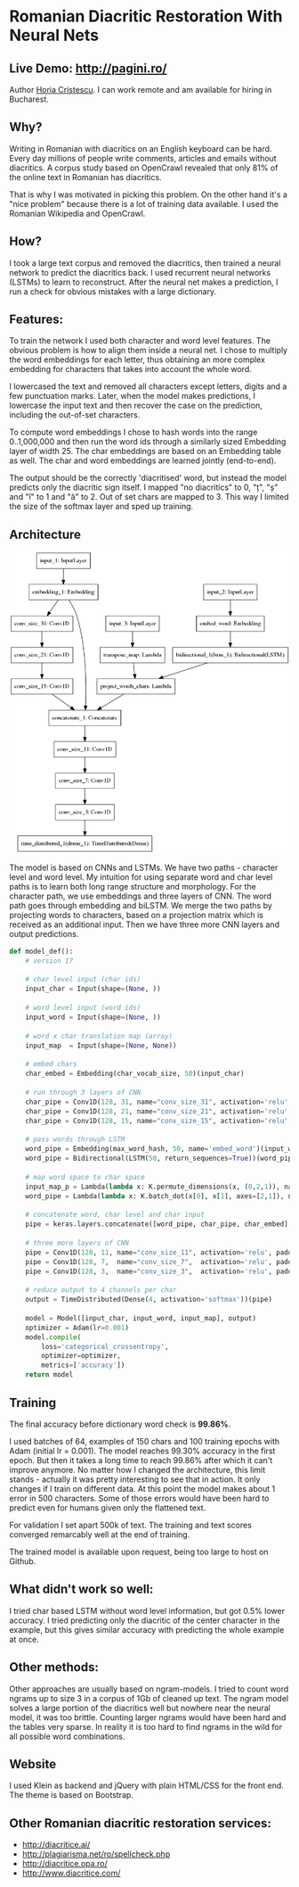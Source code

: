 # Romanian Diacritic Restoration With Neural Nets

## Live Demo: http://pagini.ro/

Author [Horia Cristescu](mailto:horia.cristescu@gmail.com). I can work remote and am available for hiring in Bucharest.

## Why?

Writing in Romanian with diacritics on an English keyboard can be hard. Every day millions of people write comments, articles and emails without diacritics. A corpus study based on OpenCrawl revealed that only 81% of the online text in Romanian has diacritics.

That is why I was motivated in picking this problem. On the other hand it's a "nice problem" because there is a lot of training data available. I used the Romanian Wikipedia and OpenCrawl.
 
## How?

I took a large text corpus and removed the diacritics, then trained a neural network to predict the diacritics back. I used recurrent neural networks (LSTMs) to learn to reconstruct. After the neural net makes a prediction, I run a check for obvious mistakes with a large dictionary.

## Features:

To train the network I used both character and word level features. The obvious problem is how to align them inside a neural net. I chose to multiply the word embeddings for each letter, thus obtaining an more complex embedding for characters that takes into account the whole word. 

I lowercased the text and removed all characters except letters, digits and a few punctuation marks. Later, when the model makes predictions, I lowercase the input text and then recover the case on the prediction, including the out-of-set characters.

To compute word embeddings I chose to hash words into the range 0..1,000,000 and then run the word ids through a similarly sized Embedding layer of width 25. The char embeddings are based on an Embedding table as well. The char and word embeddings are learned jointly (end-to-end).

The output should be the correctly 'diacritised' word, but instead the model predicts only the diacritic sign itself. I mapped "no diacritics" to 0, "ț", "ș" and "î" to 1 and "ă" to 2. Out of set chars are mapped to 3. This way I limited the size of the softmax layer and sped up training.

## Architecture

<img src="app/model.png?raw=true" width="508">

The model is based on CNNs and LSTMs. We have two paths - character level and word level. My intuition for using separate word and char level paths is to learn both long range structure and morphology. For the character path, we use embeddings and three layers of CNN. The word path goes through embedding and biLSTM. We merge the two paths by projecting words to characters, based on a projection matrix which is received as an additional input. Then we have three more CNN layers and output predictions.

```python
def model_def():
    # version 17

    # char level input (char ids)
    input_char = Input(shape=(None, ))
    
    # word level input (word ids)
    input_word = Input(shape=(None, ))
    
    # word x char translation map (array)
    input_map  = Input(shape=(None, None))

    # embed chars
    char_embed = Embedding(char_vocab_size, 50)(input_char)

    # run through 3 layers of CNN
    char_pipe = Conv1D(128, 31, name="conv_size_31", activation='relu', padding='same')(char_embed)
    char_pipe = Conv1D(128, 21, name="conv_size_21", activation='relu', padding='same')(char_pipe)
    char_pipe = Conv1D(128, 15, name="conv_size_15", activation='relu', padding='same')(char_pipe)

    # pass words through LSTM
    word_pipe = Embedding(max_word_hash, 50, name='embed_word')(input_word)
    word_pipe = Bidirectional(LSTM(50, return_sequences=True))(word_pipe) # (None, 27, 100)

    # map word space to char space
    input_map_p = Lambda(lambda x: K.permute_dimensions(x, (0,2,1)), name='transpose_map')(input_map)
    word_pipe = Lambda(lambda x: K.batch_dot(x[0], x[1], axes=[2,1]), name='project_words_chars')([input_map_p, word_pipe])

    # concatenate word, char level and char input
    pipe = keras.layers.concatenate([word_pipe, char_pipe, char_embed], axis=-1)

    # three more layers of CNN
    pipe = Conv1D(128, 11, name="conv_size_11", activation='relu', padding='same')(pipe)
    pipe = Conv1D(128, 7,  name="conv_size_7",  activation='relu', padding='same')(pipe)
    pipe = Conv1D(128, 3,  name="conv_size_3",  activation='relu', padding='same')(pipe)

    # reduce output to 4 channels per char
    output = TimeDistributed(Dense(4, activation='softmax'))(pipe)

    model = Model([input_char, input_word, input_map], output)
    optimizer = Adam(lr=0.001)
    model.compile(
        loss='categorical_crossentropy',
        optimizer=optimizer,
        metrics=['accuracy'])
    return model
```

## Training

The final accuracy before dictionary word check is **99.86%**.

I used batches of 64, examples of 150 chars and 100 training epochs with Adam (initial lr = 0.001). The model reaches 99.30% accuracy in the first epoch. But then it takes a long time to reach 99.86% after which it can't improve anymore. No matter how I changed the architecture, this limit stands - actually it was pretty interesting to see that in action. It only changes if I train on different data. At this point the model makes about 1 error in 500 characters. Some of those errors would have been hard to predict even for humans given only the flattened text.

For validation I set apart 500k of text. The training and text scores converged remarcably well at the end of training.

The trained model is available upon request, being too large to host on Github.

## What didn't work so well:

I tried char based LSTM without word level information, but got 0.5% lower accuracy. I tried predicting only the diacritic of the center character in the example, but this gives similar accuracy with predicting the whole example at once.

## Other methods:

Other approaches are usually based on ngram-models. I tried to count word ngrams up to size 3 in a corpus of 1Gb of cleaned up text. The ngram model solves a large portion of the diacritics well but nowhere near the neural model, it was too brittle. Counting larger ngrams would have been hard and the tables very sparse. In reality it is too hard to find ngrams in the wild for all possible word combinations.

## Website

I used Klein as backend and jQuery with plain HTML/CSS for the front end. The theme is based on Bootstrap.

## Other Romanian diacritic restoration services:
- http://diacritice.ai/
- http://plagiarisma.net/ro/spellcheck.php
- http://diacritice.opa.ro/
- http://www.diacritice.com/

